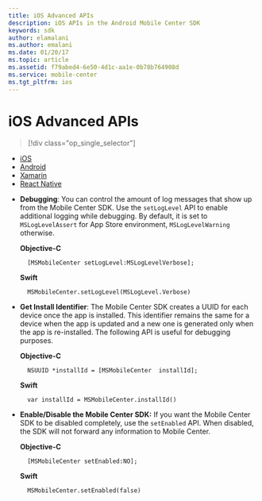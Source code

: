 ```yaml
---
title: iOS Advanced APIs
description: iOS APIs in the Android Mobile Center SDK
keywords: sdk
author: elamalani
ms.author: emalani
ms.date: 01/20/17
ms.topic: article
ms.assetid: f79abed4-6e50-4d1c-aa1e-0b78b764908d
ms.service: mobile-center
ms.tgt_pltfrm: ios
---
```


# iOS Advanced APIs

> [!div class="op_single_selector"]
- [iOS](ios.md)
- [Android](android.md)
- [Xamarin](xamarin.md)
- [React Native](react-native.md)

* **Debugging**: You can control the amount of log messages that show up from the Mobile Center SDK. Use the `setLogLevel` API to enable additional logging while debugging. By default, it is set to `MSLogLevelAssert` for App Store environment, `MSLogLevelWarning` otherwise.

    **Objective-C**

        [MSMobileCenter setLogLevel:MSLogLevelVerbose];


    **Swift**

        MSMobileCenter.setLogLevel(MSLogLevel.Verbose)


* **Get Install Identifier**: The Mobile Center SDK creates a UUID for each device once the app is installed. This identifier remains the same for a device when the app is updated and a new one is generated only when the app is re-installed. The following API is useful for debugging purposes.

    **Objective-C**

        NSUUID *installId = [MSMobileCenter  installId];


    **Swift**

        var installId = MSMobileCenter.installId()


* **Enable/Disable the Mobile Center SDK:** If you want the Mobile Center SDK to be disabled completely, use the `setEnabled` API. When disabled, the SDK will not forward any information to Mobile Center.

    **Objective-C**

        [MSMobileCenter setEnabled:NO];


    **Swift**

        MSMobileCenter.setEnabled(false)
